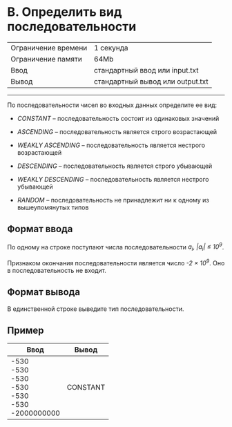 # B. Определить вид последовательности

<table>
  <tr>
  	<td>Ограничение времени</td>
  	<td>1 секунда</td>
  </tr>
  <tr>
  	<td>Ограничение памяти</td>
  	<td>64Mb</td>
  </tr>
  <tr>
  	<td>Ввод</td>
  	<td>стандартный ввод или input.txt</td>
  </tr>
  <tr>
  	<td>Вывод</td>
  	<td>стандартный вывод или output.txt</td>
  </tr>
</table>

---
По последовательности чисел во входных данных определите ее вид:

* *CONSTANT* – последовательность состоит из одинаковых значений

* *ASCENDING* – последовательность является строго возрастающей

* *WEAKLY ASCENDING* – последовательность является нестрого возрастающей

* *DESCENDING* – последовательность является строго убывающей

* *WEAKLY DESCENDING* – последовательность является нестрого убывающей

* *RANDOM* – последовательность не принадлежит ни к одному из вышеупомянутых типов

## Формат ввода

По одному на строке поступают числа последовательности *a<sub>i</sub>, |a<sub>i</sub>| ≤ 10<sup>9</sup>*.

Признаком окончания последовательности является число *-2 × 10<sup>9</sup>*. Оно в последовательность не входит.

## Формат вывода

В единственной строке выведите тип последовательности.

## Пример

|Ввод|Вывод|
|---|---|
|-530<br>-530<br>-530<br>-530<br>-530<br>-530<br>-2000000000|CONSTANT|
